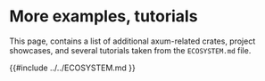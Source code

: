 # More examples, tutorials

This page, contains a list of additional axum-related crates, project showcases, and several tutorials taken from the `ECOSYSTEM.md` file.


{{#include ../../ECOSYSTEM.md }}

